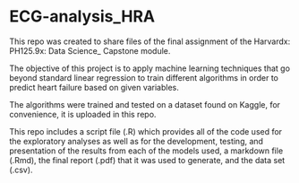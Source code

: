 # ECG-analysis_HRA

This repo was created to share files of the final assignment of the Harvardx: PH125.9x: Data Science_ Capstone module.

The objective of this project is to apply machine learning techniques that go beyond standard linear regression to train different algorithms in order to predict heart failure based on given variables. 

The algorithms were trained and tested on a dataset found on Kaggle, for convenience, it is uploaded in this repo.

This repo includes a script file (.R) which provides all of the code used for the exploratory analyses as well as for the development, testing, and presentation of the results from each of the models used, a markdown file (.Rmd), the final report (.pdf) that it was used to generate, and the data set (.csv).

